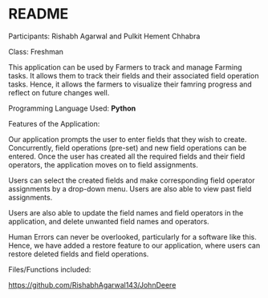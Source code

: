# README

Participants: Rishabh Agarwal and Pulkit Hement Chhabra

Class: Freshman

This application can be used by Farmers to track and manage Farming tasks. It allows them to track their fields and their associated field operation tasks. Hence, it allows the farmers to visualize their famring progress and reflect on future changes well.

Programming Language Used: **Python**

Features of the Application:

Our application prompts the user to enter fields that they wish to create. Concurrently, field operations (pre-set) and new field operations can be entered. Once the user has created all the required fields and their field operators, the application moves on to field assignments.

Users can select the created fields and make corresponding field operator assignments by a drop-down menu. Users are also able to view past field assignments.

Users are also able to update the field names and field operators in the application, and delete unwanted field names and operators.

Human Errors can never be overlooked, particularly for a software like this. Hence, we have added a restore feature to our application, where users can restore deleted fields and field operations.

Files/Functions included:

https://github.com/RishabhAgarwal143/JohnDeere

